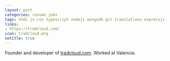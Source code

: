 ```yaml
---
layout: post
categories: resume jobs
tags: html js css typescript nodejs mongodb git translations expressjs photoshop linux tdd web
links:
- https://tradcloud.com/
icon: tradcloud.png
notitle: true
---
```


Founder and developer of [tradcloud.com](http://tradcloud.com/).
Worked at Valencia.
